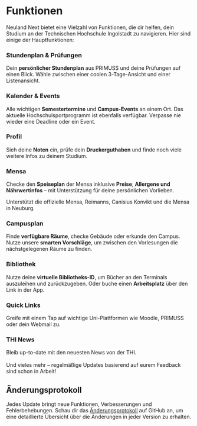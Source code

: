 # Funktionen

Neuland Next bietet eine Vielzahl von Funktionen, die dir helfen, dein Studium an der Technischen Hochschule Ingolstadt zu navigieren. Hier sind einige der Hauptfunktionen:

### Stundenplan & Prüfungen

Dein **persönlicher Stundenplan** aus PRIMUSS und deine Prüfungen auf einen Blick. Wähle zwischen einer coolen 3-Tage-Ansicht und einer Listenansicht.

### Kalender & Events

Alle wichtigen **Semestertermine** und **Campus-Events** an einem Ort. Das aktuelle Hochschulsportprogramm ist ebenfalls verfügbar. Verpasse nie wieder eine Deadline oder ein Event.

### Profil

Sieh deine **Noten** ein, prüfe dein **Druckerguthaben** und finde noch viele weitere Infos zu deinem Studium.

### Mensa

Checke den **Speiseplan** der Mensa inklusive **Preise**, **Allergene und Nährwertinfos** – mit Unterstützung für deine persönlichen Vorlieben.

Unterstützt die offizielle Mensa, Reimanns, Canisius Konvikt und die Mensa in Neuburg.

### Campusplan

Finde **verfügbare Räume**, checke Gebäude oder erkunde den Campus. Nutze unsere **smarten Vorschläge**, um zwischen den Vorlesungen die nächstgelegenen Räume zu finden.

### Bibliothek

Nutze deine **virtuelle Bibliotheks-ID**, um Bücher an den Terminals auszuleihen und zurückzugeben.
Oder buche einen **Arbeitsplatz** über den Link in der App.

### Quick Links

Greife mit einem Tap auf wichtige Uni-Plattformen wie Moodle, PRIMUSS oder dein Webmail zu.

### THI News

Bleib up-to-date mit den neuesten News von der THI.
\
\
Und vieles mehr – regelmäßige Updates basierend auf eurem Feedback sind schon in Arbeit!

## Änderungsprotokoll

Jedes Update bringt neue Funktionen, Verbesserungen und Fehlerbehebungen. Schau dir das [Änderungsprotokoll](https://github.com/neuland-ingolstadt/neuland.app-native/releases) auf GitHub an, um eine detaillierte Übersicht über die Änderungen in jeder Version zu erhalten.
